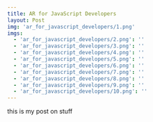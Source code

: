 ```yaml
---
title: AR for JavaScript Developers
layout: Post
img: 'ar_for_javascript_developers/1.png'
imgs:
  - 'ar_for_javascript_developers/2.png': ''
  - 'ar_for_javascript_developers/3.png': ''
  - 'ar_for_javascript_developers/4.png': ''
  - 'ar_for_javascript_developers/5.png': ''
  - 'ar_for_javascript_developers/6.png': ''
  - 'ar_for_javascript_developers/7.png': ''
  - 'ar_for_javascript_developers/8.png': ''
  - 'ar_for_javascript_developers/9.png': ''
  - 'ar_for_javascript_developers/10.png': ''
---
```


this is my post on stuff
<!--
![hello image](./ar_for_javascript_developers/1.png)
-->
